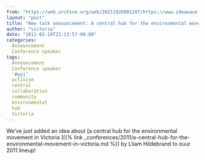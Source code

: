 ```yaml
---
from: "https://web.archive.org/web/20211026001207/https://www.ideawave.ca/new-talk-announcement-a-central-hub-for-the-environmental-movement-in-victoria/"
layout: "post"
title: "New talk announcement: A central hub for the environmental movement in Victoria"
author: "victoria"
date: "2011-02-19T21:13:57-08:00"
categories:
  Announcement
  Conference speaker
tags: 
  Announcement
  Conference speaker
  '#yyj'
  activism
  central
  collaboration
  community
  environmental
  hub
  Victoria
---
```


We’ve just added an idea about [a central hub for the environmental movement in Victoria ]({% link _conferences/2011/a-central-hub-for-the-environmental-movement-in-victoria.md %}) by Lliam Hildebrand to ouur 2011 lineup!
